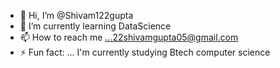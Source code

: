 - 👋 Hi, I’m @Shivam122gupta
- 🌱 I’m currently learning DataScience
- 📫 How to reach me ...22shivamgupta05@gmail.com
- ⚡ Fun fact: ... I'm currently studying Btech computer science 

<!---
Shivam122gupta/Shivam122gupta is a ✨ special ✨ repository because its `README.md` (this file) appears on your GitHub profile.
You can click the Preview link to take a look at your changes.
--->
